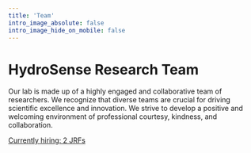 ```yaml
---
title: 'Team'
intro_image_absolute: false
intro_image_hide_on_mobile: false
---
```


# HydroSense Research Team

Our lab is made up of a highly engaged and collaborative team of researchers. We recognize that diverse teams are crucial for driving scientific excellence and innovation. We strive to develop a positive and welcoming environment of professional courtesy, kindness, and collaboration. 

[Currently hiring: 2 JRFs](../join/)
